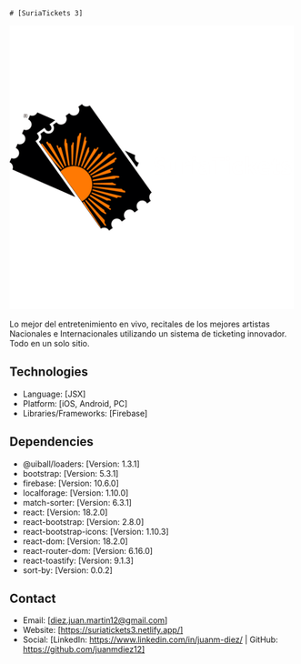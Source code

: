     # [SuriaTickets 3]

![Logo](public/images/suria_sin_fondo.png)

Lo mejor del entretenimiento en vivo, recitales de los mejores artistas Nacionales e Internacionales utilizando un sistema de ticketing innovador. Todo en un solo sitio.

## Technologies

- Language: [JSX]
- Platform: [iOS, Android, PC]
- Libraries/Frameworks: [Firebase]

## Dependencies

- @uiball/loaders: [Version: 1.3.1]
- bootstrap: [Version: 5.3.1]
- firebase: [Version: 10.6.0]
- localforage: [Version: 1.10.0]
- match-sorter: [Version: 6.3.1]
- react: [Version: 18.2.0]
- react-bootstrap: [Version: 2.8.0]
- react-bootstrap-icons: [Version: 1.10.3]
- react-dom: [Version: 18.2.0]
- react-router-dom: [Version: 6.16.0]
- react-toastify: [Version: 9.1.3]
- sort-by: [Version: 0.0.2]

## Contact

- Email: [diez.juan.martin12@gmail.com]
- Website: [https://suriatickets3.netlify.app/]
- Social: [LinkedIn: https://www.linkedin.com/in/juanm-diez/ | GitHub: https://github.com/juanmdiez12]